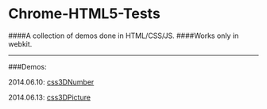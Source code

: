 Chrome-HTML5-Tests
==================


####A collection of demos done in HTML/CSS/JS.
####Works only in webkit.

--------------------------------------------------

###Demos:

2014.06.10: [css3DNumber](http://jsbin.com/baqid/1)

2014.06.13: [css3DPicture](http://jsbin.com/bisozo/1)
